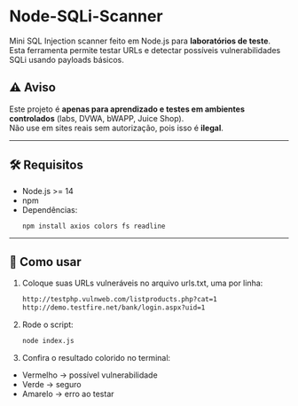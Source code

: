 # Node-SQLi-Scanner

Mini SQL Injection scanner feito em Node.js para **laboratórios de teste**.  
Esta ferramenta permite testar URLs e detectar possíveis vulnerabilidades SQLi usando payloads básicos.

## ⚠️ Aviso

Este projeto é **apenas para aprendizado e testes em ambientes controlados** (labs, DVWA, bWAPP, Juice Shop).  
Não use em sites reais sem autorização, pois isso é **ilegal**.

---

## 🛠️ Requisitos

- Node.js >= 14
- npm
- Dependências:
  ```bash
  npm install axios colors fs readline

---

## 🚀 Como usar
1. Coloque suas URLs vulneráveis no arquivo urls.txt, uma por linha:
   ```bash
   http://testphp.vulnweb.com/listproducts.php?cat=1
   http://demo.testfire.net/bank/login.aspx?uid=1

2. Rode o script:
   ```bash
   node index.js

3. Confira o resultado colorido no terminal:
- Vermelho → possível vulnerabilidade
- Verde → seguro
- Amarelo → erro ao testar
